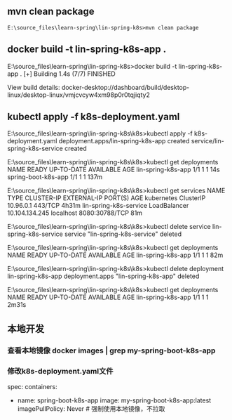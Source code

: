 
## mvn clean package
`
E:\source_files\learn-spring\lin-spring-k8s>mvn clean package
`

## docker build -t lin-spring-k8s-app .

E:\source_files\learn-spring\lin-spring-k8s>docker build -t lin-spring-k8s-app .
[+] Building 1.4s (7/7) FINISHED   

View build details: docker-desktop://dashboard/build/desktop-linux/desktop-linux/vmjcvcyw4xm98p0r0tqjiqty2

## kubectl apply -f k8s-deployment.yaml

E:\source_files\learn-spring\lin-spring-k8s\k8s>kubectl apply -f k8s-deployment.yaml
deployment.apps/lin-spring-k8s-app created
service/lin-spring-k8s-service created

E:\source_files\learn-spring\lin-spring-k8s\k8s>kubectl get deployments
NAME                  READY   UP-TO-DATE   AVAILABLE   AGE
lin-spring-k8s-app    1/1     1            1           14s
spring-boot-k8s-app   1/1     1            1           137m

E:\source_files\learn-spring\lin-spring-k8s\k8s>kubectl get services
NAME                     TYPE           CLUSTER-IP       EXTERNAL-IP   PORT(S)          AGE
kubernetes               ClusterIP      10.96.0.1        <none>        443/TCP          4h31m
lin-spring-k8s-service   LoadBalancer   10.104.134.245   localhost     8080:30788/TCP   81m

E:\source_files\learn-spring\lin-spring-k8s\k8s>kubectl delete service lin-spring-k8s-service
service "lin-spring-k8s-service" deleted

E:\source_files\learn-spring\lin-spring-k8s\k8s>kubectl get deployments
NAME                 READY   UP-TO-DATE   AVAILABLE   AGE
lin-spring-k8s-app   1/1     1            1           82m

E:\source_files\learn-spring\lin-spring-k8s\k8s>kubectl delete deployment lin-spring-k8s-app 
deployment.apps "lin-spring-k8s-app" deleted

E:\source_files\learn-spring\lin-spring-k8s\k8s>kubectl get deployments
NAME                 READY   UP-TO-DATE   AVAILABLE   AGE
lin-spring-k8s-app   1/1     1            1           2m31s



  ## 本地开发
  ### 查看本地镜像  docker images | grep my-spring-boot-k8s-app
  ### 修改k8s-deployment.yaml文件
  spec:
  containers:
  - name: spring-boot-k8s-app
    image: my-spring-boot-k8s-app:latest
    imagePullPolicy: Never  # 强制使用本地镜像，不拉取
